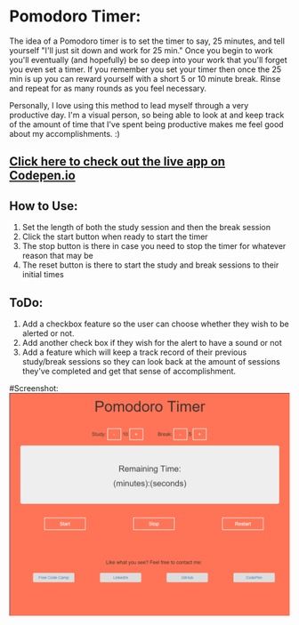 

# Pomodoro Timer:
The idea of a Pomodoro timer is to set the timer to say, 25 minutes, and tell yourself "I'll just sit down and work for 25 min." Once you begin to work you'll eventually (and hopefully) be so deep into your work that you'll forget you even set a timer. If you remember you set your timer then once the 25 min is up you can reward yourself with a short 5 or 10 minute break. Rinse and repeat for as many rounds as you feel necessary.


Personally, I love using this method to lead myself through a very productive day. I'm a visual person, so being able to look at and keep track of the amount of time that I've spent being productive makes me feel good about my accomplishments. :)


## [Click here to check out the live app on Codepen.io](http://codepen.io/Jordan-McMillan101/pen/gPjpvr)



## How to Use:
1. Set the length of both the study session and then the break session
2. Click the start button when ready to start the timer
3. The stop button is there in case you need to stop the timer for whatever reason that may be
3. The reset button is there to start the study and break sessions to their initial times

## ToDo:

1. Add a checkbox feature so the user can choose whether they wish to be alerted or not.
2. Add another check box if they wish for the alert to have a sound or not
3. Add a feature which will keep a track record of their previous study/break sessions so they can look back at the amount of sessions they've completed and get that sense of accomplishment.


#Screenshot:
![alt text](images/2016-02-04_19-34-23.png "Description goes here")
